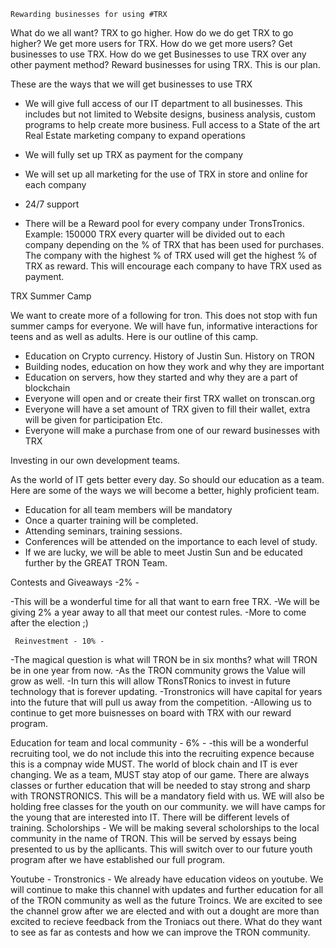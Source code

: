     Rewarding businesses for using #TRX

What do we all want? TRX to go higher. How do we do get TRX to go higher? We get more users for TRX. How do we get more users? Get businesses to use TRX. How do we get Businesses to use TRX over any other payment method? Reward businesses for using TRX. This is our plan.

These are the ways that we will get businesses to use TRX
-	We will give full access of our IT department to all businesses. This includes but not limited to Website designs, business analysis, custom programs to help create more business. Full access to a State of the art Real Estate marketing company to expand operations

-	We will fully set up TRX as payment for the company
-	We will set up all marketing for the use of TRX in store and online for each company
-	24/7 support 
-	There will be a Reward pool for every company under TronsTronics. Example: 150000 TRX every quarter will be divided out to each company depending on the % of TRX that has been used for purchases. The company with the highest % of TRX used will get the highest % of TRX as reward. This will encourage each company to have TRX used as payment. 

TRX Summer Camp

We want to create more of a following for tron. This does not stop with fun summer camps for everyone. We will have fun, informative interactions for teens and as well as adults.  Here is our outline of this camp.

-	Education on Crypto currency. History of Justin Sun. History on TRON
-	Building nodes, education on how they work and why they are important
-	Education on servers, how they started and why they are a part of blockchain
-	Everyone will open and or create their first TRX wallet on tronscan.org
-	Everyone will have a set amount of TRX given to fill their wallet, extra will be given for participation Etc. 
-	Everyone will make a purchase from one of our reward businesses with TRX 

Investing in our own development teams.

As the world of IT gets better every day. So should our education as a team. Here are some of the ways we will become a better, highly proficient team.
-	Education for all team members will be mandatory 
-	Once a quarter training will be completed.
-	Attending seminars, training sessions.
-	Conferences will be attended on the importance to each level of study. 
-	If we are lucky, we will be able to meet Justin Sun and be educated further by the GREAT TRON Team.

Contests and Giveaways -2% -

-This will be a wonderful time for all that want to earn free TRX. 
-We will be giving 2% a year away to all that meet our contest rules. 
-More to come after the election ;)

     Reinvestment - 10% -  
-The magical question is what will TRON be in six months? what will TRON be in one year from now. 
-As the TRON community grows the Value will grow as well. 
-In turn this will allow TRonsTRonics to invest in future technology that is forever updating. 
-Tronstronics will have capital for years into the future that will pull us away from the competition.
-Allowing us to continue to get more buisnesses on board with TRX with our reward program. 
     
 Education for team and local community - 6% -
 -this will be a wonderful recruiting tool, we do not include this into the recruiting expence because this is a compnay wide MUST. The world of block chain and IT is ever changing. We as a team, MUST stay atop of our game. There are always classes or further education that will be needed to stay strong and sharp with TRONSTRONICS. This will be a mandatory field with us. WE will also be holding free classes for the youth on our community. we will have camps for the young that are interested into IT. There will be different levels of training. 
Scholorships - We will be making several scholorships to the local community in the name of TRON. This will be served by essays being presented to us by the apllicants.  This will switch over to our future youth program after we have established our full program.
 
  Youtube - Tronstronics - We already have education videos on youtube. We will continue to make this channel with updates and further education for all of the TRON community as well as the future Troincs. We are excited to see the channel grow after we are elected and with out a dought are more than excited to recieve feedback from the Troniacs out there. What do they want to see as far as contests and how we can improve the TRON community. 
